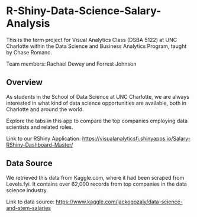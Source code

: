 # R-Shiny-Data-Science-Salary-Analysis

This is the term project for Visual Analytics Class (DSBA 5122) at UNC Charlotte within the Data Science and Business Analytics Program, taught by Chase Romano.

Team members: Rachael Dewey and Forrest Johnson

## Overview

As students in the School of Data Science at UNC Charlotte, we are always interested in what kind of data science opportunities are available, both in Charlotte and around the world.

Explore the tabs in this app to compare the top companies employing data scientists and related roles.

Link to our RShiny Application:
https://visualanalyticsfj.shinyapps.io/Salary-RShiny-Dashboard-Master/

## Data Source

We retrieved this data from Kaggle.com, where it had been scraped from Levels.fyi. It contains over 62,000 records from top companies in the data science industry.

Link to data source: https://www.kaggle.com/jackogozaly/data-science-and-stem-salaries
